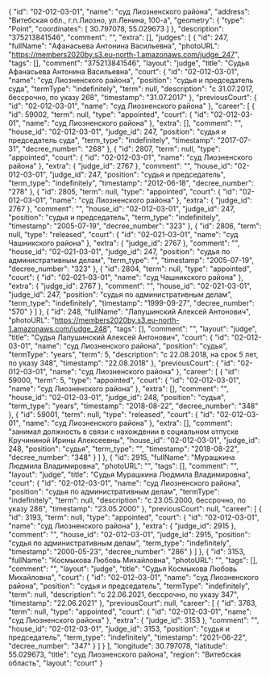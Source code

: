 {
    "id": "02-012-03-01",
    "name": "суд Лиозненского района",
    "address": "Витебская обл., г.п.Лиозно, ул.Ленина, 100-а",
    "geometry": {
        "type": "Point",
        "coordinates": [
            30.797078,
            55.029673
        ]
    },
    "description": "375213841546",
    "comment": "",
    "extra": [],
    "judges": [
        {
            "id": 247,
            "fullName": "Афанасьева Антонина Васильевна",
            "photoURL": "https://members2020by.s3.eu-north-1.amazonaws.com/judge_247",
            "tags": [],
            "comment": "375213841546",
            "layout": "judge",
            "title": "Судья Афанасьева Антонина Васильевна",
            "court": {
                "id": "02-012-03-01",
                "name": "суд Лиозненского района",
                "position": "судья и председатель суда",
                "termType": "indefinitely",
                "term": null,
                "description": "c 31.07.2017, бессрочно, по указу 268",
                "timestamp": "31.07.2017"
            },
            "previousCourt": {
                "id": "02-012-03-01",
                "name": "суд Лиозненского района"
            },
            "career": [
                {
                    "id": 59002,
                    "term": null,
                    "type": "appointed",
                    "court": {
                        "id": "02-012-03-01",
                        "name": "суд Лиозненского района"
                    },
                    "extra": [],
                    "comment": "",
                    "house_id": "02-012-03-01",
                    "judge_id": 247,
                    "position": "судья и председатель суда",
                    "term_type": "indefinitely",
                    "timestamp": "2017-07-31",
                    "decree_number": "268"
                },
                {
                    "id": 2807,
                    "term": null,
                    "type": "appointed",
                    "court": {
                        "id": "02-012-03-01",
                        "name": "суд Лиозненского района"
                    },
                    "extra": {
                        "judge_id": 2767
                    },
                    "comment": "",
                    "house_id": "02-012-03-01",
                    "judge_id": 247,
                    "position": "судья и председатель",
                    "term_type": "indefinitely",
                    "timestamp": "2012-06-18",
                    "decree_number": "278"
                },
                {
                    "id": 2805,
                    "term": null,
                    "type": "appointed",
                    "court": {
                        "id": "02-012-03-01",
                        "name": "суд Лиозненского района"
                    },
                    "extra": {
                        "judge_id": 2767
                    },
                    "comment": "",
                    "house_id": "02-012-03-01",
                    "judge_id": 247,
                    "position": "судья и председатель",
                    "term_type": "indefinitely",
                    "timestamp": "2005-07-19",
                    "decree_number": "323"
                },
                {
                    "id": 2806,
                    "term": null,
                    "type": "released",
                    "court": {
                        "id": "02-021-03-01",
                        "name": "суд Чашникского района"
                    },
                    "extra": {
                        "judge_id": 2767
                    },
                    "comment": "",
                    "house_id": "02-021-03-01",
                    "judge_id": 247,
                    "position": "судья по административным делам",
                    "term_type": "",
                    "timestamp": "2005-07-19",
                    "decree_number": "323"
                },
                {
                    "id": 2804,
                    "term": null,
                    "type": "appointed",
                    "court": {
                        "id": "02-021-03-01",
                        "name": "суд Чашникского района"
                    },
                    "extra": {
                        "judge_id": 2767
                    },
                    "comment": "",
                    "house_id": "02-021-03-01",
                    "judge_id": 247,
                    "position": "судья по административным делам",
                    "term_type": "indefinitely",
                    "timestamp": "1999-09-27",
                    "decree_number": "570"
                }
            ]
        },
        {
            "id": 248,
            "fullName": "Лапушинский Алексей Антонович",
            "photoURL": "https://members2020by.s3.eu-north-1.amazonaws.com/judge_248",
            "tags": [],
            "comment": "",
            "layout": "judge",
            "title": "Судья Лапушинский Алексей Антонович",
            "court": {
                "id": "02-012-03-01",
                "name": "суд Лиозненского района",
                "position": "судья",
                "termType": "years",
                "term": 5,
                "description": "c 22.08.2018, на срок 5 лет, по указу 348",
                "timestamp": "22.08.2018"
            },
            "previousCourt": {
                "id": "02-012-03-01",
                "name": "суд Лиозненского района"
            },
            "career": [
                {
                    "id": 59000,
                    "term": 5,
                    "type": "appointed",
                    "court": {
                        "id": "02-012-03-01",
                        "name": "суд Лиозненского района"
                    },
                    "extra": [],
                    "comment": "",
                    "house_id": "02-012-03-01",
                    "judge_id": 248,
                    "position": "судья",
                    "term_type": "years",
                    "timestamp": "2018-08-22",
                    "decree_number": "348"
                },
                {
                    "id": 59001,
                    "term": null,
                    "type": "released",
                    "court": {
                        "id": "02-012-03-01",
                        "name": "суд Лиозненского района"
                    },
                    "extra": [],
                    "comment": "занимал должность в связи с нахождении в социальном отпуске Кручининой Ирины Алексеевны",
                    "house_id": "02-012-03-01",
                    "judge_id": 248,
                    "position": "судья",
                    "term_type": "",
                    "timestamp": "2018-08-22",
                    "decree_number": "348"
                }
            ]
        },
        {
            "id": 2915,
            "fullName": "Мурашкина Людмила Владимировна",
            "photoURL": "",
            "tags": [],
            "comment": "",
            "layout": "judge",
            "title": "Судья Мурашкина Людмила Владимировна",
            "court": {
                "id": "02-012-03-01",
                "name": "суд Лиозненского района",
                "position": "судья по административным делам",
                "termType": "indefinitely",
                "term": null,
                "description": "c 23.05.2000, бессрочно, по указу 286",
                "timestamp": "23.05.2000"
            },
            "previousCourt": null,
            "career": [
                {
                    "id": 3193,
                    "term": null,
                    "type": "appointed",
                    "court": {
                        "id": "02-012-03-01",
                        "name": "суд Лиозненского района"
                    },
                    "extra": {
                        "judge_id": 2915
                    },
                    "comment": "",
                    "house_id": "02-012-03-01",
                    "judge_id": 2915,
                    "position": "судья по административным делам",
                    "term_type": "indefinitely",
                    "timestamp": "2000-05-23",
                    "decree_number": "286"
                }
            ]
        },
        {
            "id": 3153,
            "fullName": "Космыкова Любовь Михайловна",
            "photoURL": "",
            "tags": [],
            "comment": "",
            "layout": "judge",
            "title": "Судья Космыкова Любовь Михайловна",
            "court": {
                "id": "02-012-03-01",
                "name": "суд Лиозненского района",
                "position": "судья и председатель",
                "termType": "indefinitely",
                "term": null,
                "description": "c 22.06.2021, бессрочно, по указу 347",
                "timestamp": "22.06.2021"
            },
            "previousCourt": null,
            "career": [
                {
                    "id": 3763,
                    "term": null,
                    "type": "appointed",
                    "court": {
                        "id": "02-012-03-01",
                        "name": "суд Лиозненского района"
                    },
                    "extra": {
                        "judge_id": 3153
                    },
                    "comment": "",
                    "house_id": "02-012-03-01",
                    "judge_id": 3153,
                    "position": "судья и председатель",
                    "term_type": "indefinitely",
                    "timestamp": "2021-06-22",
                    "decree_number": "347"
                }
            ]
        }
    ],
    "longitude": 30.797078,
    "latitude": 55.029673,
    "title": "суд Лиозненского района",
    "region": "Витебская область",
    "layout": "court"
}